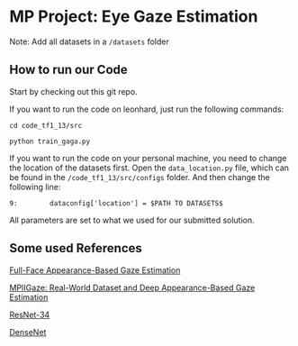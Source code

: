 # MP Project: Eye Gaze Estimation

Note: Add all datasets in a `/datasets` folder

## How to run our Code
Start by checking out this git repo.

If you want to run the code on leonhard, just run the following commands:

```
cd code_tf1_13/src

python train_gaga.py
```

If you want to run the code on your personal machine, you need to change the location of the datasets first. Open the `data_location.py` file, which can be found in the `/code_tf1_13/src/configs` folder. And then change the following line:

```
9:        dataconfig['location'] = $PATH TO DATASETS$
```

All parameters are set to what we used for our submitted solution.



## Some used References
[Full-Face Appearance-Based Gaze Estimation](http://openaccess.thecvf.com/content_cvpr_2017_workshops/w41/papers/Bulling_Its_Written_All_CVPR_2017_paper.pdf)

[MPIIGaze: Real-World Dataset and Deep Appearance-Based Gaze Estimation](https://arxiv.org/pdf/1711.09017.pdf)

[ResNet-34](https://www.cv-foundation.org/openaccess/content_cvpr_2016/papers/He_Deep_Residual_Learning_CVPR_2016_paper.pdf)

[DenseNet](https://arxiv.org/pdf/1608.06993.pdf)

